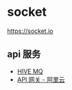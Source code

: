 # socket
https://socket.io

## api 服务
* [HIVE MQ](http://www.mqtt-dashboard.com/)
* [API 网关 - 阿里云](https://help.aliyun.com/product/29462.html)
